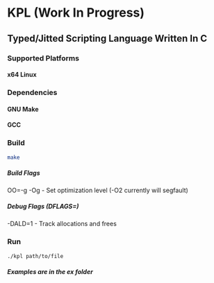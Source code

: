 # KPL (Work In Progress)

## Typed/Jitted Scripting Language Written In C

### Supported Platforms

#### x64 Linux

### Dependencies

#### GNU Make

#### GCC

### Build

```bash
make
```

##### Build Flags

OO=-g -Og - Set optimization level (-O2 currently will segfault)

##### Debug Flags (DFLAGS=)

-DALD=1 - Track allocations and frees

### Run

```bash
./kpl path/to/file
```

##### Examples are in the ex folder
